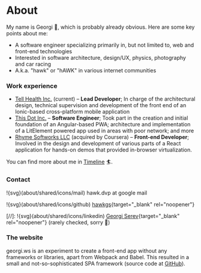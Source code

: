 # About

My name is Georgi 👋, which is probably already obvious. Here are some key points about me:

- A software engineer specializing primarily in, but not limited to, web and front-end technologies
- Interested in software architecture, design/UX, physics, photography and car racing
- A.k.a. "hawk" or "hAWK" in various internet communities


### Work experience

- [Tell Health Inc.](https://tell.health) (current) – **Lead Developer**; In charge of the architectural design, technical supervision and development of the front end of an Ionic-based cross-platform mobile application
- [This Dot Inc.](https://thisdot.co) – **Software Engineer**; Took part in the creation and initial foundation of an Angular-based PWA; architecture and implementation of a LitElement powered app used in areas with poor network; and more
- [Rhyme Softworks LLC](https://rhyme.com) (acquired by Coursera) – **Front-end Developer**; Involved in the design and development of various parts of a React application for hands-on demos that provided in-browser virtualization.

You can find more about me in [Timeline](/#/timeline) 🏄‍.

### Contact

!{svg}(about/shared/icons/mail) hawk.dvp at google mail

!{svg}(about/shared/icons/github) [hawkgs](https://github.com/hawkgs){target="_blank" rel="noopener"}

[//]: !{svg}(about/shared/icons/linkedin) [Georgi Serev](https://linkedin.com/in/georgiserev){target="_blank" rel="noopener"} (rarely checked, sorry 🤯)

### The website

georgi.ws is an experiment to create a front-end app without any frameworks or libraries, apart from Webpack and Babel. This resulted in a small and not-so-sophisticated SPA framework (source code at [GitHub](https://github.com/hawkgs/georgi.ws)).
